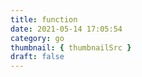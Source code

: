 ```yaml
---
title: function
date: 2021-05-14 17:05:54
category: go
thumbnail: { thumbnailSrc }
draft: false
---
```


